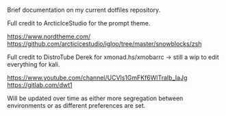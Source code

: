 Brief documentation on my current dotfiles repository. 

Full credit to ArcticIceStudio for the prompt theme. 

https://www.nordtheme.com/
https://github.com/arcticicestudio/igloo/tree/master/snowblocks/zsh

Full credit to DistroTube Derek for xmonad.hs/xmobarrc -> still a wip to edit everything for kali. 

https://www.youtube.com/channel/UCVls1GmFKf6WlTraIb_IaJg
https://gitlab.com/dwt1

Will be updated over time as either more segregation between environments or as different preferences are set. 
